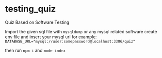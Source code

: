 # testing_quiz
Quiz Based on Software Testing

Import the given sql file with <code>mysqldump</code> or any mysql related software
create env file and insert your mysql url for example: <code>DATABASE_URL="mysql://user:somepassword@localhost:3306/quiz"</code>

then run <code>npm i</code> and  <code>node index</code>
